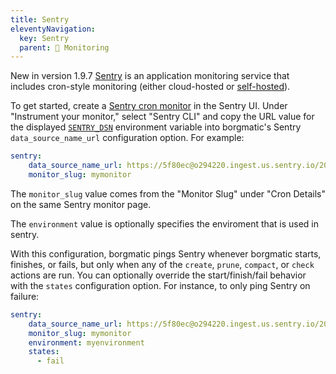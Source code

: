 ```yaml
---
title: Sentry
eleventyNavigation:
  key: Sentry
  parent: 🚨 Monitoring
---
```

<span class="minilink minilink-addedin">New in version 1.9.7</span>
[Sentry](https://sentry.io/) is an application monitoring service that
includes cron-style monitoring (either cloud-hosted or
[self-hosted](https://develop.sentry.dev/self-hosted/)).

To get started, create a [Sentry cron
monitor](https://docs.sentry.io/product/crons/) in the Sentry UI. Under
"Instrument your monitor," select "Sentry CLI" and copy the URL value for the
displayed
[`SENTRY_DSN`](https://docs.sentry.io/concepts/key-terms/dsn-explainer/)
environment variable into borgmatic's Sentry `data_source_name_url`
configuration option. For example:

```yaml
sentry:
    data_source_name_url: https://5f80ec@o294220.ingest.us.sentry.io/203069
    monitor_slug: mymonitor
```

The `monitor_slug` value comes from the "Monitor Slug" under "Cron Details" on
the same Sentry monitor page.

The `environment` value is optionally specifies the enviroment that is used in
sentry.

With this configuration, borgmatic pings Sentry whenever borgmatic starts,
finishes, or fails, but only when any of the `create`, `prune`, `compact`, or
`check` actions are run. You can optionally override the start/finish/fail
behavior with the `states` configuration option. For instance, to only ping
Sentry on failure:

```yaml
sentry:
    data_source_name_url: https://5f80ec@o294220.ingest.us.sentry.io/203069
    monitor_slug: mymonitor
    environment: myenvironment
    states:
      - fail
```
